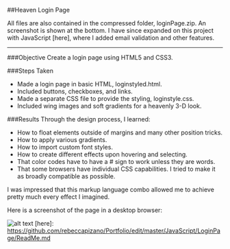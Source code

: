 ##Heaven Login Page

All files are also contained in the compressed folder, loginPage.zip. An screenshot is shown at the bottom. I have since expanded on this project with JavaScript [here], where I added email validation and other features. 
___
###Objective
Create a login page using HTML5 and CSS3.

###Steps Taken
* Made a login page in basic HTML, loginstyled.html.
* Included buttons, checkboxes, and links.
* Made a separate CSS file to provide the styling, loginstyle.css.
* Included wing images and soft gradients for a heavenly 3-D look.

###Results
Through the design process, I learned:
* How to float elements outside of margins and many other position tricks. 
* How to apply various gradients.
* How to import custom font styles.
* How to create different effects upon hovering and selecting.
* That color codes have to have a # sign to work unless they are words.
* That some browsers have individual CSS capabilities. I tried to make it as broadly compatible as possible.

I was impressed that this markup language combo allowed me to achieve pretty much every effect I imagined.

Here is a screenshot of the page in a desktop browser:

![alt text](https://github.com/rebeccapizano/Portfolio/blob/master/HTML-CSS/LoginPage/loginPage.PNG)
[here]: https://github.com/rebeccapizano/Portfolio/edit/master/JavaScript/LoginPage/ReadMe.md
